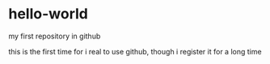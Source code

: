 # hello-world
my first repository in github

this is the first time for i real to use github,
though i register it for a long time 
